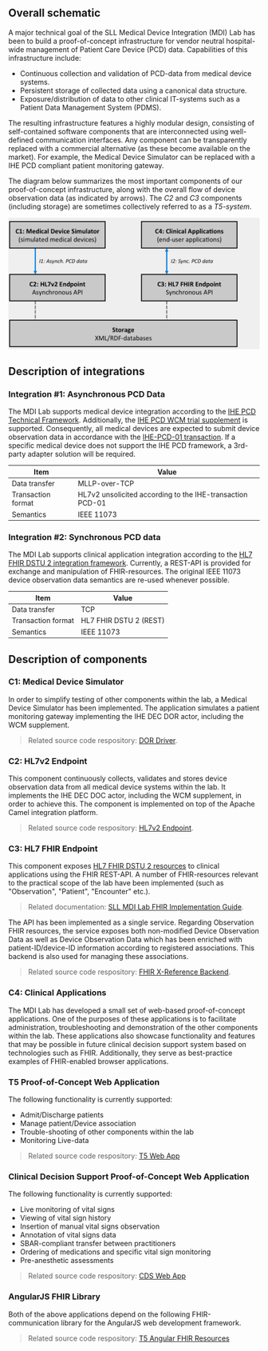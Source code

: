 Overall schematic
-----------

A major technical goal of the SLL Medical Device Integration (MDI) Lab has been to build a proof-of-concept infrastructure for vendor neutral hospital-wide management of Patient Care Device (PCD) data. Capabilities of this infrastructure include:

 * Continuous collection and validation of PCD-data from medical device systems.
 * Persistent storage of collected data using a canonical data structure.
 * Exposure/distribution of data to other clinical IT-systems such as a Patient Data Management System (PDMS).

The resulting infrastructure features a highly modular design, consisting of self-contained software components that are interconnected using well-defined communication interfaces. Any component can be transparently replaced with a commercial alternative (as these become available on the market). For example, the Medical Device Simulator can be replaced with a IHE PCD compliant patient monitoring gateway. 

The diagram below summarizes the most important components of our proof-of-concept infrastructure, along with the overall flow of device observation data (as indicated by arrows). The *C2* and *C3* components (including storage) are sometimes collectively referred to as a *T5-system*. 

![Picture description](../images/architecture.png)

Description of integrations
-----------

### Integration #1: Asynchronous PCD Data

The MDI Lab supports medical device integration according to the [IHE PCD Technical Framework](http://www.ihe.net/Technical_Frameworks/#pcd). Additionally, the [IHE PCD WCM trial supplement](http://www.ihe.net/Technical_Framework/upload/IHE_PCD_Suppl_WCM.pdf) is supported. Consequently, all medical devices are expected to submit device observation data in accordance with the [IHE-PCD-01 transaction](http://www.ihe.net/uploadedFiles/Documents/PCD/IHE_PCD_TF_Vol2.pdf). If a specific medical device does not support the IHE PCD framework, a 3rd-party adapter solution will be required. 

| Item                 | Value                                                     |
| -------------------- | -------------                                             |
| Data transfer    	   | MLLP-over-TCP                                             |
| Transaction format   | HL7v2 unsolicited according to the IHE-transaction PCD-01 |
| Semantics            | IEEE 11073                                                |


### Integration #2: Synchronous PCD data

The MDI Lab supports clinical application integration according to the [HL7 FHIR DSTU 2 integration framework](http://www.hl7.org/FHIR/2015Jan/index.html). Currently, a REST-API is provided for exchange and manipulation of FHIR-resources. The original IEEE 11073 device observation data semantics are re-used whenever possible. 


| Item                 | Value                                                     |
| -------------------- | -------------                                             |
| Data transfer    	   | TCP                                      			       |
| Transaction format   | HL7 FHIR DSTU 2 (REST)									   |
| Semantics            | IEEE 11073                                                |


Description of components
-----------

### C1: Medical Device Simulator
In order to simplify testing of other components within the lab, a Medical Device Simulator has been implemented. The application simulates a patient monitoring gateway implementing the IHE DEC DOR actor, including the WCM supplement. 

 > Related source code respository: [DOR Driver](https://github.com/sll-mdilab/t5-dor-driver).

### C2: HL7v2 Endpoint
This component continuously collects, validates and stores device observation data from all medical device systems within the lab. It implements the IHE DEC DOC actor, including the WCM supplement, in order to achieve this. The component is implemented on top of the Apache Camel integration platform. 

 >  Related source code respository: [HL7v2 Endpoint](https://github.com/sll-mdilab/t5-doc).

### C3: HL7 FHIR Endpoint
This component exposes [HL7 FHIR DSTU 2 resources](http://www.hl7.org/FHIR/2015Jan/index.html) to clinical applications using the FHIR REST-API. A number of FHIR-resources relevant to the practical scope of the lab have been implemented (such as "Observation", "Patient", "Encounter" etc.). 

 >  Related documentation: [SLL MDI Lab FHIR Implementation Guide](/fhir).

The API has been implemented as a single service. Regarding Observation FHIR resources, the service exposes both non-modified Device Observation Data as well as Device Observation Data which has been enriched with patient-ID/device-ID information according to registered associations. This backend is also used for managing these associations. 
 
 >  Related source code respository: [FHIR X-Reference Backend](https://github.com/sll-mdilab/t5-pid-xref-manager).

### C4: Clinical Applications
The MDI Lab has developed a small set of web-based proof-of-concept applications. One of the purposes of these applications is to facilitate administration, troubleshooting and demonstration of the other components within the lab. These applications also showcase functionality and features that may be possible in future clinical decision support system based on technologies such as FHIR. Additionally, they serve as best-practice examples of FHIR-enabled browser applications. 

### T5 Proof-of-Concept Web Application 
The following functionality is currently supported:

 * Admit/Discharge patients
 * Manage patient/Device association
 * Trouble-shooting of other components within the lab
 * Monitoring Live-data

>  Related source code respository: [T5 Web App](https://github.com/sll-mdilab/t5-web-app)

### Clinical Decision Support Proof-of-Concept Web Application
The following functionality is currently supported:

 * Live monitoring of vital signs
 * Viewing of vital sign history
 * Insertion of manual vital signs observation
 * Annotation of vital signs data
 * SBAR-compliant transfer between practitioners
 * Ordering of medications and specific vital sign monitoring
 * Pre-anesthetic assessments

>  Related source code respository: [CDS Web App](https://github.com/sll-mdilab/cds-web-app)

### AngularJS FHIR Library
Both of the above applications depend on the following FHIR-communication library for the AngularJS web development framework.

>  Related source code respository: [T5 Angular FHIR Resources](https://github.com/sll-mdilab/angular-fhir-resources)
